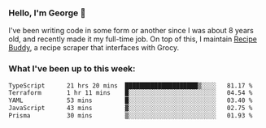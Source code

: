 ### Hello, I'm George 👋

I've been writing code in some form or another since I was about 8 years old, and recently made it my full-time job. On top of this, I maintain [Recipe Buddy](https://github.com/georgegebbett/recipe-buddy), a recipe scraper that interfaces with Grocy.  

<!--
**georgegebbett/georgegebbett** is a ✨ _special_ ✨ repository because its `README.md` (this file) appears on your GitHub profile.

Here are some ideas to get you started:

- 🔭 I’m currently working on ...
- 🌱 I’m currently learning ...
- 👯 I’m looking to collaborate on ...
- 🤔 I’m looking for help with ...
- 💬 Ask me about ...
- 📫 How to reach me: ...
- 😄 Pronouns: ...
- ⚡ Fun fact: ...
-->

### What I've been up to this week:
<!--START_SECTION:waka-->

```txt
TypeScript      21 hrs 20 mins  ████████████████████▒░░░░   81.17 %
Terraform       1 hr 11 mins    █░░░░░░░░░░░░░░░░░░░░░░░░   04.54 %
YAML            53 mins         █░░░░░░░░░░░░░░░░░░░░░░░░   03.40 %
JavaScript      43 mins         ▓░░░░░░░░░░░░░░░░░░░░░░░░   02.75 %
Prisma          30 mins         ▒░░░░░░░░░░░░░░░░░░░░░░░░   01.93 %
```

<!--END_SECTION:waka-->
